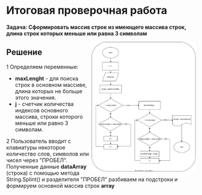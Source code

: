 # Итоговая проверочная работа

**Задача: Сформировать массив строк из имеющего массива строк, длина строк которых меньше или равна 3 символам**

<img src=".//IMG/block_diagram.svg " width="55%" align="right"> 

## Решение

1 Определяем переменные:
*  **maxLenght** - для поиска строк в основном массиве, длина которых не больше этого значения.
*  **j** - счетчик количества индексов основного массива, строки которого меньше или равно 3 символам.

2 Пользователь вводит с клавиатуры некоторое количество слов, символов или чисел через "ПРОБЕЛ".
Полученные данные **dataArray** (строка) с помощью метода String.Splint() и разделителя "ПРОБЕЛ" 
разбиваем на подстроки и формируем основной массив строк **array**

